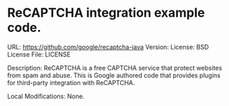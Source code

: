 ReCAPTCHA integration example code.
=========
URL: https://github.com/google/recaptcha-java
Version:
License: BSD
License File: LICENSE

Description:
ReCAPTCHA is a free CAPTCHA service that protect websites from spam and abuse.
This is Google authored code that provides plugins for third-party integration
with ReCAPTCHA.

Local Modifications:
None.

